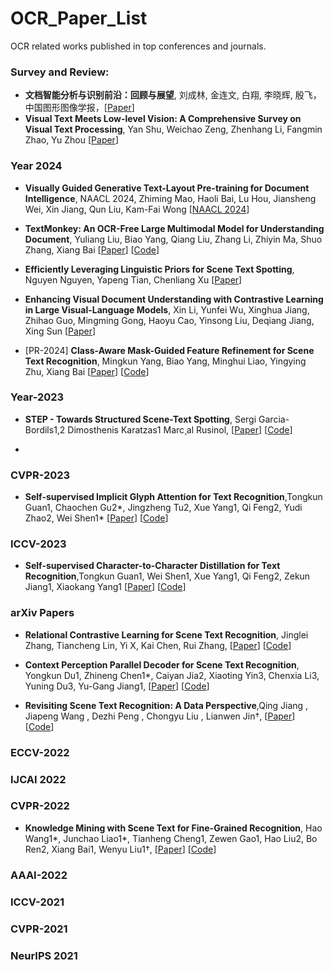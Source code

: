# OCR_Paper_List
OCR related works published in top conferences and journals. 


### Survey and Review: 

* **文档智能分析与识别前沿：回顾与展望**, 刘成林, 金连文, 白翔, 李晓辉, 殷飞，中国图形图像学报，[[Paper](http://www.cjig.cn/jig/ch/reader/view_abstract.aspx?file_no=202211150000002)]
* **Visual Text Meets Low-level Vision: A Comprehensive Survey on Visual Text Processing**, Yan Shu, Weichao Zeng, Zhenhang Li, Fangmin Zhao, Yu Zhou
  [[Paper](https://arxiv.org/abs/2402.03082)]


### Year 2024 

* **Visually Guided Generative Text-Layout Pre-training for Document Intelligence**, NAACL 2024, 
  Zhiming Mao, Haoli Bai, Lu Hou, Jiansheng Wei, Xin Jiang, Qun Liu, Kam-Fai Wong
  [[NAACL 2024](https://arxiv.org/abs/2403.16516)] 
  
* **TextMonkey: An OCR-Free Large Multimodal Model for Understanding Document**, Yuliang Liu, Biao Yang, Qiang Liu, Zhang Li, Zhiyin Ma, Shuo Zhang, Xiang Bai
  [[Paper](https://arxiv.org/abs/2403.04473)]
  [[Code](https://github.com/Yuliang-Liu/Monkey)]

* **Efficiently Leveraging Linguistic Priors for Scene Text Spotting**, Nguyen Nguyen, Yapeng Tian, Chenliang Xu
  [[Paper](https://arxiv.org/abs/2402.17134)] 

* **Enhancing Visual Document Understanding with Contrastive Learning in Large Visual-Language Models**, Xin Li, Yunfei Wu, Xinghua Jiang, Zhihao Guo, Mingming Gong, Haoyu Cao, Yinsong Liu, Deqiang Jiang, Xing Sun
  [[Paper](https://arxiv.org/abs/2402.19014)]

* [PR-2024] **Class-Aware Mask-Guided Feature Refinement for Scene Text Recognition**, Mingkun Yang, Biao Yang, Minghui Liao, Yingying Zhu, Xiang Bai
  [[Paper](https://arxiv.org/abs/2402.13643)]
  [[Code](https://github.com/MelosY/CAM )]
  
  
### Year-2023 

* **STEP - Towards Structured Scene-Text Spotting**, Sergi Garcia-Bordils1,2 Dimosthenis Karatzas1 Marc¸al Rusinol, [[Paper](https://arxiv.org/pdf/2309.02356.pdf)] [[Code](https://github.com/Sergigb/)]

* 

### CVPR-2023

* **Self-supervised Implicit Glyph Attention for Text Recognition**,Tongkun Guan1, Chaochen Gu2*, Jingzheng Tu2, Xue Yang1, Qi Feng2, Yudi Zhao2, Wei Shen1*
[[Paper](https://openaccess.thecvf.com/content/CVPR2023/papers/Guan_Self-Supervised_Implicit_Glyph_Attention_for_Text_Recognition_CVPR_2023_paper.pdf)]
[[Code](https://github.com/TongkunGuan/SIGA)]



### ICCV-2023

* **Self-supervised Character-to-Character Distillation for Text Recognition**,Tongkun Guan1, Wei Shen1, Xue Yang1, Qi Feng2, Zekun Jiang1, Xiaokang Yang1
[[Paper](https://arxiv.org/pdf/2211.00288.pdf)]
[[Code](https://github.com/TongkunGuan/CCD)]


### arXiv Papers 

* **Relational Contrastive Learning for Scene Text Recognition**, Jinglei Zhang, Tiancheng Lin, Yi X, Kai Chen, Rui Zhang,
[[Paper](https://arxiv.org/pdf/2308.00508.pdf)]
[[Code](https://github.com/ThunderVVV/RCLSTR)] 

* **Context Perception Parallel Decoder for Scene Text Recognition**, Yongkun Du1, Zhineng Chen1*, Caiyan Jia2, Xiaoting Yin3, Chenxia Li3, Yuning Du3, Yu-Gang Jiang1,
[[Paper](https://arxiv.org/pdf/2307.12270.pdf)]
[[Code]()]

* **Revisiting Scene Text Recognition: A Data Perspective**,Qing Jiang , Jiapeng Wang , Dezhi Peng , Chongyu Liu , Lianwen Jin†,
[[Paper](https://arxiv.org/pdf/2307.08723.pdf)]
[[Code](https://github.com/Mountchicken/Union14M)]


### ECCV-2022 
### IJCAI 2022 
### CVPR-2022



* **Knowledge Mining with Scene Text for Fine-Grained Recognition**, Hao Wang1*, Junchao Liao1*, Tianheng Cheng1, Zewen Gao1, Hao Liu2, Bo Ren2, Xiang Bai1, Wenyu Liu1†,
[[Paper](https://arxiv.org/pdf/2203.14215.pdf)]
[[Code](https://github.com/lanfeng4659/KnowledgeMiningWithSceneText)]


### AAAI-2022 
### ICCV-2021
### CVPR-2021
### NeurIPS 2021
